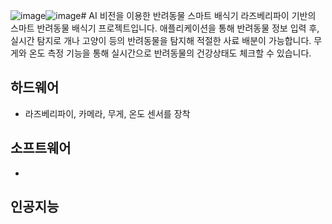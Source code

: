 ![image](https://github.com/qqinjin/animal_serving_app/assets/99711238/0e8758bc-bd67-49ad-b4b0-3d320fe23da7)![image](https://github.com/qqinjin/animal_serving_app/assets/99711238/1bd5c50d-9d4d-41bf-92cb-e83f439ae985)# AI 비전을 이용한 반려동물 스마트 배식기
라즈베리파이 기반의 스마트 반려동물 배식기 프로젝트입니다. 애플리케이션을 통해 반려동물 정보 입력 후, 실시간 탐지로 개나 고양이 등의 반려동물을 탐지해 적절한 사료 배분이 가능합니다. 무게와 온도 측정 기능을 통해 실시간으로 반려동물의 건강상태도 체크할 수 있습니다.

## 하드웨어 
- 라즈베리파이, 카메라, 무게, 온도 센서를 장착

## 소프트웨어
- 
## 인공지능 

